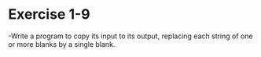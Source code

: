 # Exercise 1-9

-Write a program to copy its input to its output, replacing each string of one or more blanks by a single blank. 
